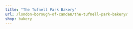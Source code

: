 ```yaml
---
title: "The Tufnell Park Bakery"
url: /london-borough-of-camden/the-tufnell-park-bakery/
shop: bakery
---
```


